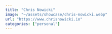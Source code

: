 ```yaml
---
title: "Chris Nowicki"
image: "~/assets/showcase/chris-nowicki.webp"
url: "https://www.chrisnowicki.io"
categories: ["personal"]
---
```

